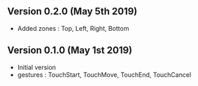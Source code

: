 Version 0.2.0 (May 5th 2019)
-----------------------------
 * Added zones : Top, Left, Right, Bottom

Version 0.1.0 (May 1st 2019)
-----------------------------
 * Initial version
 * gestures : TouchStart, TouchMove, TouchEnd, TouchCancel
